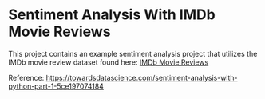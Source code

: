 # Sentiment Analysis With IMDb Movie Reviews

This project contains an example sentiment analysis project that utilizes the IMDb movie review dataset found here: [IMDb Movie Reviews](http://ai.stanford.edu/~amaas/data/sentiment/)


Reference: https://towardsdatascience.com/sentiment-analysis-with-python-part-1-5ce197074184